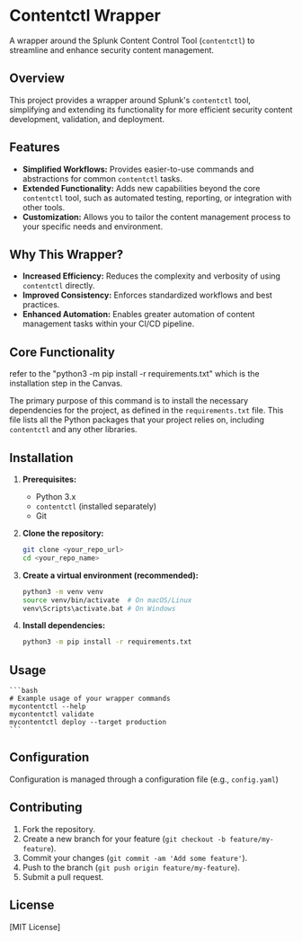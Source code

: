 #  Contentctl Wrapper

A wrapper around the Splunk Content Control Tool (`contentctl`) to streamline and enhance security content management.

## Overview

This project provides a wrapper around Splunk's `contentctl` tool, simplifying and extending its functionality for more efficient security content development, validation, and deployment.

## Features

* **Simplified Workflows:** Provides easier-to-use commands and abstractions for common `contentctl` tasks.
* **Extended Functionality:** Adds new capabilities beyond the core `contentctl` tool, such as automated testing, reporting, or integration with other tools.
* **Customization:** Allows you to tailor the content management process to your specific needs and environment.

## Why This Wrapper?

* **Increased Efficiency:** Reduces the complexity and verbosity of using `contentctl` directly.
* **Improved Consistency:** Enforces standardized workflows and best practices.
* **Enhanced Automation:** Enables greater automation of content management tasks within your CI/CD pipeline.

## Core Functionality

refer to the  "python3 -m pip install -r requirements.txt"  which is the  installation step in the Canvas.

The primary purpose of this command is to install the necessary dependencies for the project, as defined in the `requirements.txt` file. This file lists all the Python packages that your project relies on, including `contentctl` and any other libraries.

## Installation

1.  **Prerequisites:**
    * Python 3.x
    * `contentctl` (installed separately)
    * Git

2.  **Clone the repository:**

    ```bash
    git clone <your_repo_url>
    cd <your_repo_name>
    ```

3.  **Create a virtual environment (recommended):**

    ```bash
    python3 -m venv venv
    source venv/bin/activate  # On macOS/Linux
    venv\Scripts\activate.bat # On Windows
    ```

4.  **Install dependencies:**

    ```bash
    python3 -m pip install -r requirements.txt
    ```

## Usage

    ```bash
    # Example usage of your wrapper commands
    mycontentctl --help
    mycontentctl validate
    mycontentctl deploy --target production
    ```

## Configuration

Configuration is managed through a configuration file (e.g., `config.yaml`)

## Contributing

1.  Fork the repository.
2.  Create a new branch for your feature (`git checkout -b feature/my-feature`).
3.  Commit your changes (`git commit -am 'Add some feature'`).
4.  Push to the branch (`git push origin feature/my-feature`).
5.  Submit a pull request.

## License

[MIT License]
